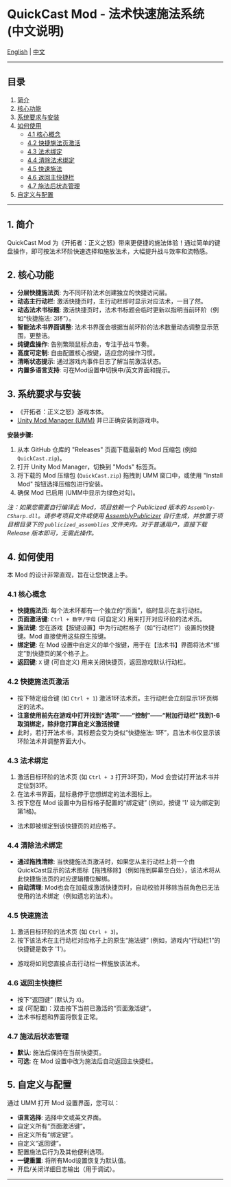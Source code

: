# QuickCast Mod - 法术快速施法系统 (中文说明)

[English](./README.en.md) | [中文](./README.zh.md)

---

## 目录
1. [简介](#1-简介)
2. [核心功能](#2-核心功能)
3. [系统要求与安装](#3-系统要求与安装)
4. [如何使用](#4-如何使用)
    - [4.1 核心概念](#41-核心概念)
    - [4.2 快捷施法页激活](#42-快捷施法页激活)
    - [4.3 法术绑定](#43-法术绑定)
    - [4.4 清除法术绑定](#44-清除法术绑定)
    - [4.5 快速施法](#45-快速施法)
    - [4.6 返回主快捷栏](#46-返回主快捷栏)
    - [4.7 施法后状态管理](#47-施法后状态管理)
5. [自定义与配置](#5-自定义与配置)

---

## 1. 简介
QuickCast Mod 为《开拓者：正义之怒》带来更便捷的施法体验！通过简单的键盘操作，即可按法术环阶快速选择和施放法术，大幅提升战斗效率和流畅感。

## 2. 核心功能
*   **分层快捷施法页**: 为不同环阶法术创建独立的快捷访问层。
*   **动态主行动栏**: 激活快捷页时，主行动栏即时显示对应法术，一目了然。
*   **动态法术书标题**: 激活快捷页时，法术书标题会临时更新以指明当前环阶（例如“快捷施法: 3环”）。
*   **智能法术书界面调整**: 法术书界面会根据当前环阶的法术数量动态调整显示范围，更整洁。
*   **纯键盘操作**: 告别繁琐鼠标点击，专注于战斗节奏。
*   **高度可定制**: 自由配置核心按键，适应您的操作习惯。
*   **清晰状态提示**: 通过游戏内事件日志了解当前激活状态。
*   **内置多语言支持**: 可在Mod设置中切换中/英文界面和提示。

## 3. 系统要求与安装
*   《开拓者：正义之怒》游戏本体。
*   [Unity Mod Manager (UMM)](https://www.nexusmods.com/site/mods/21) 并已正确安装到游戏中。

**安装步骤:**
1.  从本 GitHub 仓库的 "Releases" 页面下载最新的 Mod 压缩包 (例如 `QuickCast.zip`)。
2.  打开 Unity Mod Manager，切换到 "Mods" 标签页。
3.  将下载的 Mod 压缩包 (`QuickCast.zip`) 拖拽到 UMM 窗口中，或使用 "Install Mod" 按钮选择压缩包进行安装。
4.  确保 Mod 已启用 (UMM中显示为绿色对勾)。

*注：如果您需要自行编译此 Mod，项目依赖一个 Publicized 版本的 `Assembly-CSharp.dll`。请参考项目文件或使用 [AssemblyPublicizer](https://github.com/CabbageCrow/AssemblyPublicizer) 自行生成，并放置于项目根目录下的 `publicized_assemblies` 文件夹内。对于普通用户，直接下载 Release 版本即可，无需此操作。*

## 4. 如何使用
本 Mod 的设计非常直观，旨在让您快速上手。

### 4.1 核心概念
*   **快捷施法页**: 每个法术环都有一个独立的“页面”，临时显示在主行动栏。
*   **页面激活键**: `Ctrl + 数字/字母` (可自定义) 用来打开对应环阶的法术页。
*   **施法键**: 您在游戏【按键设置】中为行动栏格子（如“行动栏1”）设置的快捷键。Mod 直接使用这些原生按键。
*   **绑定键**: 在 Mod 设置中自定义的单个按键，用于在【法术书】界面将法术“绑定”到快捷页的某个格子上。
*   **返回键**: `X` 键 (可自定义) 用来关闭快捷页，返回游戏默认行动栏。

### 4.2 快捷施法页激活
*   按下特定组合键 (如 `Ctrl + 1`) 激活1环法术页。主行动栏会立刻显示1环页绑定的法术。
*   **注意使用前先在游戏中打开找到“选项”——“控制”——“附加行动栏”找到1-6取消绑定，除非您打算自定义激活按键**
*   此时，若打开法术书，其标题会变为类似“快捷施法: 1环”，且法术书仅显示该环阶法术并调整界面大小。

### 4.3 法术绑定
1.  激活目标环阶的法术页 (如 `Ctrl + 3` 打开3环页)，Mod 会尝试打开法术书并定位到3环。
2.  在法术书界面，鼠标悬停于您想绑定的法术图标上。
3.  按下您在 Mod 设置中为目标格子配置的“绑定键” (例如，按键 '1' 设为绑定到第1格)。
*   法术即被绑定到该快捷页的对应格子。

### 4.4 清除法术绑定
*   **通过拖拽清除**: 当快捷施法页激活时，如果您从主行动栏上将一个由QuickCast显示的法术图标【拖拽移除】（例如拖到屏幕空白处），该法术将从此快捷施法页的对应逻辑槽位解绑。
*   **自动清理**: Mod也会在加载或激活快捷页时，自动校验并移除当前角色已无法使用的法术绑定（例如遗忘的法术）。

### 4.5 快速施法
1.  激活目标环阶的法术页 (如 `Ctrl + 3`)。
2.  按下该法术在主行动栏对应格子上的原生“施法键” (例如，游戏内“行动栏1”的快捷键是数字 '1')。
*   游戏将如同您直接点击行动栏一样施放该法术。

### 4.6 返回主快捷栏
*   按下“返回键” (默认为 `X`)。
*   或 (可配置)：双击按下当前已激活的“页面激活键”。
*   法术书标题和界面将恢复正常。

### 4.7 施法后状态管理
*   **默认**: 施法后保持在当前快捷页。
*   **可选**: 在 Mod 设置中改为施法后自动返回主快捷栏。

## 5. 自定义与配置
通过 UMM 打开 Mod 设置界面，您可以：
*   **语言选择**: 选择中文或英文界面。
*   自定义所有“页面激活键”。
*   自定义所有“绑定键”。
*   自定义“返回键”。
*   配置施法后行为及其他便利选项。
*   **一键重置**: 将所有Mod设置恢复为默认值。
*   开启/关闭详细日志输出（用于调试）。

--- 
